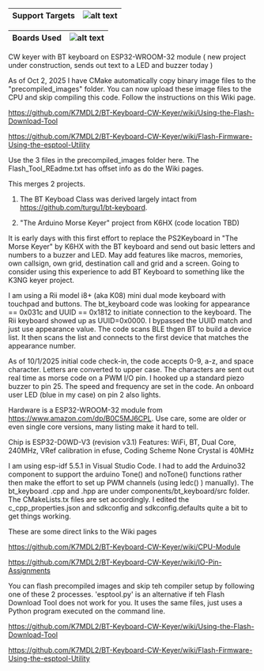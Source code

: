 | Support Targets | ![alt text][esp32] |
| --- | --- |

| Boards Used | ![alt text][esp32-WROOM-32]|
| --- | --- |

[esp32]: https://img.shields.io/badge/ESP32-green "ESP32"
[esp32-WROOM-32]: https://img.shields.io/badge/ESP32--WROOM--32-orange "ESP32-WROOM-32"

CW keyer with BT keyboard on ESP32-WROOM-32 module   ( new project under construction, sends out text to a LED and buzzer today )

As of Oct 2, 2025 I have CMake automatically copy binary image files to the "precompiled_images" folder.  You can now upload these image files to the CPU and skip compiling this code.  Follow the instructions on this Wiki page.

  https://github.com/K7MDL2/BT-Keyboard-CW-Keyer/wiki/Using-the-Flash-Download-Tool
  
  https://github.com/K7MDL2/BT-Keyboard-CW-Keyer/wiki/Flash-Firmware-Using-the-esptool-Utility

Use the 3 files in the precompiled_images folder here.  The Flash_Tool_REadme.txt has offset info as do the Wiki pages.


This merges 2 projects.

1. The BT Keyboad Class was derived largely intact from https://github.com/turgu1/bt-keyboard.   

2. "The Arduino Morse Keyer" project from K6HX (code location TBD) 

It is early days with this first effort to replace the PS2Keyboard in "The Morse Keyer" by K6HX with the BT keyboard and send out basic letters and numbers to a buzzer and LED.  May add features like macros, memories, own callsign, own grid, destination call and grid and a screen.   Going to consider using this experience to add BT Keyboard to something like the K3NG keyer project.

I am using a Rii model i8+ (aka K08) mini dual mode keyboard with touchpad and buttons.  The bt_keyboard code was looking for appearance == 0x031c and UUID == 0x1812 to initiate connection to the keyboard.  The Rii keyboard showed up as UUID=0x0000.  I bypassed the UUID match and just use appearance value. The code scans BLE thgen BT to build a device list.  It then scans the list and connects to the first device that matches the appearance number.

As of 10/1/2025 initial code check-in, the code accepts 0-9, a-z, and space character.  Letters are converted to upper case.  The characters are sent out real time as morse code on a PWM I/O pin.  I hooked up a standard piezo buzzer to pin 25.  The speed and frequency are set in the code.  An onboard user LED (blue in my case) on pin 2 also lights.

Hardware is a ESP32-WROOM-32 module from https://www.amazon.com/dp/B0C5MJ6CPL.   Use care, some are older or even single core versions, many listing make it hard to tell.

Chip is ESP32-D0WD-V3 (revision v3.1)
Features: WiFi, BT, Dual Core, 240MHz, VRef calibration in efuse, Coding Scheme None
Crystal is 40MHz

I am using esp-idf 5.5.1 in Visual Studio Code.  I had to add the Arduino32 component to support the arduino Tone() and noTone() functions rather then make the effort to set up PWM channels (using ledc() ) manually).  The bt_keyboard .cpp and .hpp are under components/bt_keyboard/src folder.  The CMakeLists.tx files are set accordingly.  I edited the c_cpp_properties.json and sdkconfig and sdkconfig.defaults quite a bit to get things working.

These are some direct links to the Wiki pages
    
https://github.com/K7MDL2/BT-Keyboard-CW-Keyer/wiki/CPU-Module

https://github.com/K7MDL2/BT-Keyboard-CW-Keyer/wiki/IO-Pin-Assignments

You can flash precompiled images and skip teh compiler setup by following one of these 2 processes.  'esptool.py' is an alternative if teh Flash Download Tool does not work for you.  It uses the same files, just uses a Python program executed on the command line.

https://github.com/K7MDL2/BT-Keyboard-CW-Keyer/wiki/Using-the-Flash-Download-Tool

https://github.com/K7MDL2/BT-Keyboard-CW-Keyer/wiki/Flash-Firmware-Using-the-esptool-Utility











